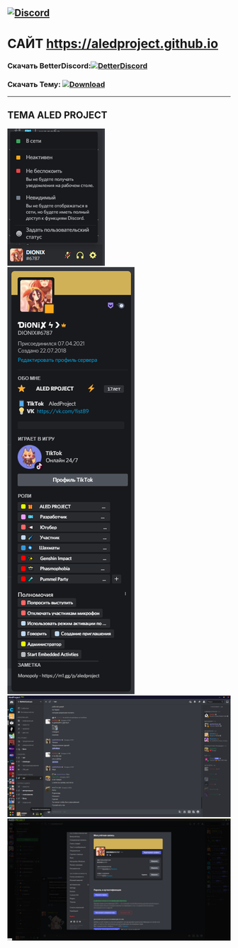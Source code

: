 [![Discord](https://img.shields.io/badge/discord-ALEDPROJECT-purple?style=for-the-badge)](https://discord.gg/rQHRex2)
---
# САЙТ https://aledproject.github.io
### Скачать BetterDiscord:[![DetterDiscord](https://img.shields.io/badge/-Download-3e5573?style=flat-square&logo=appveyor?logo=appveyor)](https://BetterDiscord.app)
### Скачать Тему: [![Download](https://img.shields.io/badge/-Download-3e5573?style=flat-square&logo=appveyor?logo=appveyor)](https://github.com/ALEDPROJECT/ALED-THEME/releases/download/Stable/aledproject.theme.css)
---
## ТЕМА ALED PROJECT 
![](statusmenu.png) ![](profile.png) ![](theme.png) ![](settings.png)
